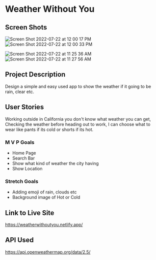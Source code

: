 # Weather Without You

## Screen Shots
![Screen Shot 2022-07-22 at 12 00 17 PM](https://user-images.githubusercontent.com/101943583/180506128-227ce91b-026c-43f4-82d2-d7414e3409cf.png)
![Screen Shot 2022-07-22 at 12 00 33 PM](https://user-images.githubusercontent.com/101943583/180506138-9dc30dfe-2548-4d2a-b715-e98262e0d09a.png)



![Screen Shot 2022-07-22 at 11 25 36 AM](https://user-images.githubusercontent.com/101943583/180501260-fc2fec20-5297-44b3-a389-6f1088a2a11f.png)
![Screen Shot 2022-07-22 at 11 27 56 AM](https://user-images.githubusercontent.com/101943583/180501527-3d6a705b-5254-4488-80a7-58a20ad5ad76.png)



## Project Description 
Design a simple and easy used app to show the weather if it going to be rain, clear etc.

## User Stories
Working outside in California you don't know what weather you can get, Checking the weather before heading out to work, I can choose what to wear like pants if its cold or shorts if its hot. 
### M V P Goals
- Home Page
- Search Bar
- Show what kind of weather the city having
- Show Location 
### Stretch Goals
- Adding emoji of rain, clouds etc 
- Background image of Hot or Cold
## Link to Live Site
https://weatherwithoutyou.netlify.app/
## API Used
https://api.openweathermap.org/data/2.5/
